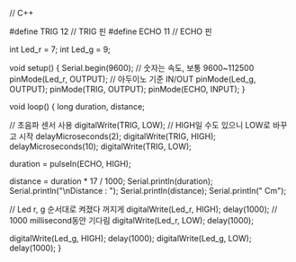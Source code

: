 // C++

#define TRIG 12 // TRIG 핀
#define ECHO 11 // ECHO 핀

int Led_r = 7;
int Led_g = 9;

void setup() {
  Serial.begin(9600); // 숫자는 속도, 보통 9600~112500
  pinMode(Led_r, OUTPUT); // 아두이노 기준 IN/OUT
  pinMode(Led_g, OUTPUT);
  pinMode(TRIG, OUTPUT);
  pinMode(ECHO, INPUT);
}

void loop() {
  long duration, distance;

  // 초음파 센서 사용
  digitalWrite(TRIG, LOW); // HIGH일 수도 있으니 LOW로 바꾸고 시작
  delayMicroseconds(2);
  digitalWrite(TRIG, HIGH);
  delayMicroseconds(10);
  digitalWrite(TRIG, LOW);

  duration = pulseIn(ECHO, HIGH);

  distance = duration * 17 / 1000;
  Serial.println(duration);
  Serial.println("\nDistance : ");
  Serial.println(distance);
  Serial.println(" Cm");

  // Led r, g 순서대로 켜졌다 꺼지게 
  digitalWrite(Led_r, HIGH);
  delay(1000); // 1000 millisecond동안 기다림
  digitalWrite(Led_r, LOW);
  delay(1000);

  digitalWrite(Led_g, HIGH);
  delay(1000);
  digitalWrite(Led_g, LOW);
  delay(1000);
}
